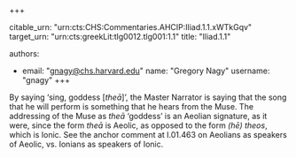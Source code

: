 +++


citable_urn: "urn:cts:CHS:Commentaries.AHCIP:Iliad.1.1.xWTkGqv"
target_urn: "urn:cts:greekLit:tlg0012.tlg001:1.1"
title: "Iliad.1.1"

authors:
- email: "gnagy@chs.harvard.edu"
  name: "Gregory Nagy"
  username: "gnagy"
+++

<p>By saying ‘sing, goddess [<em>theā</em>]’, the Master Narrator is saying that the song that he will perform is something that he hears from the Muse. The addressing of the Muse as <em>theā</em> ‘goddess’ is an Aeolian signature, as it were, since the form <em>theā</em> is Aeolic, as opposed to the form <em>(hē) theos</em>, which is Ionic. See the anchor comment at I.01.463 on Aeolians as speakers of Aeolic, vs. Ionians as speakers of Ionic. </p>